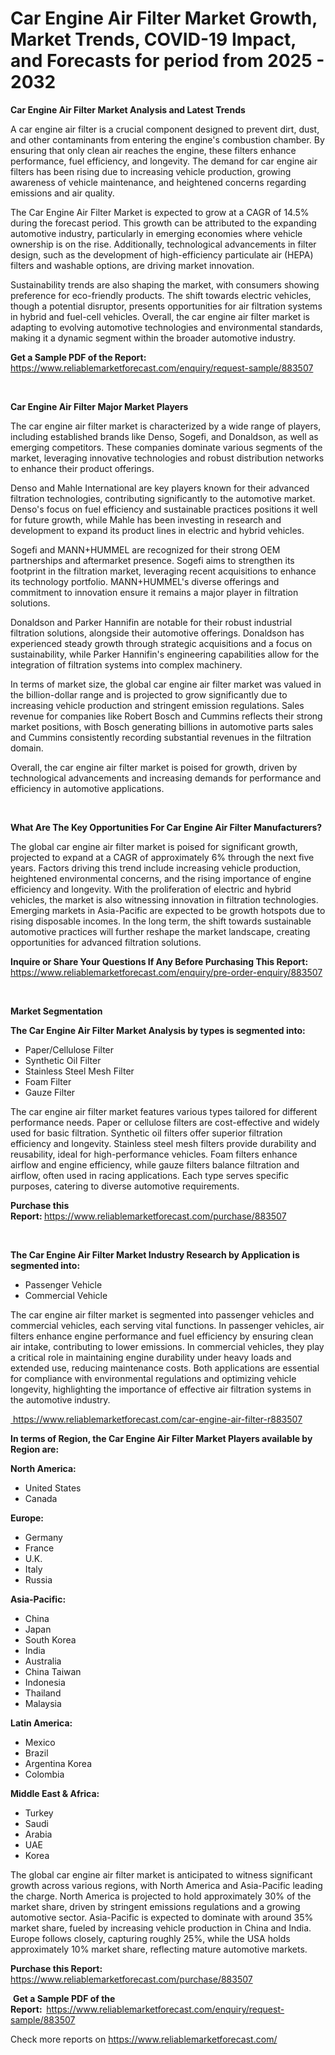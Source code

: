 <p><h1>Car Engine Air Filter Market Growth, Market Trends, COVID-19 Impact, and Forecasts for period from 2025 - 2032</h1></p><p><strong>Car Engine Air Filter Market Analysis and Latest Trends</strong></p>
<p><p>A car engine air filter is a crucial component designed to prevent dirt, dust, and other contaminants from entering the engine's combustion chamber. By ensuring that only clean air reaches the engine, these filters enhance performance, fuel efficiency, and longevity. The demand for car engine air filters has been rising due to increasing vehicle production, growing awareness of vehicle maintenance, and heightened concerns regarding emissions and air quality.</p><p>The Car Engine Air Filter Market is expected to grow at a CAGR of 14.5% during the forecast period. This growth can be attributed to the expanding automotive industry, particularly in emerging economies where vehicle ownership is on the rise. Additionally, technological advancements in filter design, such as the development of high-efficiency particulate air (HEPA) filters and washable options, are driving market innovation. </p><p>Sustainability trends are also shaping the market, with consumers showing preference for eco-friendly products. The shift towards electric vehicles, though a potential disruptor, presents opportunities for air filtration systems in hybrid and fuel-cell vehicles. Overall, the car engine air filter market is adapting to evolving automotive technologies and environmental standards, making it a dynamic segment within the broader automotive industry.</p></p>
<p><strong>Get a Sample PDF of the Report:&nbsp;</strong> <a href="https://www.reliablemarketforecast.com/enquiry/request-sample/883507?utm_campaign=2316&utm_medium=2&utm_source=Github&utm_content=ia&utm_term=30032025&utm_id=car-engine-air-filter">https://www.reliablemarketforecast.com/enquiry/request-sample/883507</a></p>
<p>&nbsp;</p>
<p><strong>Car Engine Air Filter Major Market Players</strong></p>
<p><p>The car engine air filter market is characterized by a wide range of players, including established brands like Denso, Sogefi, and Donaldson, as well as emerging competitors. These companies dominate various segments of the market, leveraging innovative technologies and robust distribution networks to enhance their product offerings.</p><p>Denso and Mahle International are key players known for their advanced filtration technologies, contributing significantly to the automotive market. Denso's focus on fuel efficiency and sustainable practices positions it well for future growth, while Mahle has been investing in research and development to expand its product lines in electric and hybrid vehicles.</p><p>Sogefi and MANN+HUMMEL are recognized for their strong OEM partnerships and aftermarket presence. Sogefi aims to strengthen its footprint in the filtration market, leveraging recent acquisitions to enhance its technology portfolio. MANN+HUMMEL's diverse offerings and commitment to innovation ensure it remains a major player in filtration solutions.</p><p>Donaldson and Parker Hannifin are notable for their robust industrial filtration solutions, alongside their automotive offerings. Donaldson has experienced steady growth through strategic acquisitions and a focus on sustainability, while Parker Hannifin's engineering capabilities allow for the integration of filtration systems into complex machinery.</p><p>In terms of market size, the global car engine air filter market was valued in the billion-dollar range and is projected to grow significantly due to increasing vehicle production and stringent emission regulations. Sales revenue for companies like Robert Bosch and Cummins reflects their strong market positions, with Bosch generating billions in automotive parts sales and Cummins consistently recording substantial revenues in the filtration domain.</p><p>Overall, the car engine air filter market is poised for growth, driven by technological advancements and increasing demands for performance and efficiency in automotive applications.</p></p>
<p>&nbsp;</p>
<p><strong>What Are The Key Opportunities For Car Engine Air Filter Manufacturers?</strong></p>
<p><p>The global car engine air filter market is poised for significant growth, projected to expand at a CAGR of approximately 6% through the next five years. Factors driving this trend include increasing vehicle production, heightened environmental concerns, and the rising importance of engine efficiency and longevity. With the proliferation of electric and hybrid vehicles, the market is also witnessing innovation in filtration technologies. Emerging markets in Asia-Pacific are expected to be growth hotspots due to rising disposable incomes. In the long term, the shift towards sustainable automotive practices will further reshape the market landscape, creating opportunities for advanced filtration solutions.</p></p>
<p><strong>Inquire or Share Your Questions If Any Before Purchasing This Report:</strong> <a href="https://www.reliablemarketforecast.com/enquiry/pre-order-enquiry/883507?utm_campaign=2316&utm_medium=2&utm_source=Github&utm_content=ia&utm_term=30032025&utm_id=car-engine-air-filter">https://www.reliablemarketforecast.com/enquiry/pre-order-enquiry/883507</a></p>
<p>&nbsp;</p>
<p><strong>Market Segmentation</strong></p>
<p><strong>The Car Engine Air Filter Market Analysis by types is segmented into:</strong></p>
<p><ul><li>Paper/Cellulose Filter</li><li>Synthetic Oil Filter</li><li>Stainless Steel Mesh Filter</li><li>Foam Filter</li><li>Gauze Filter</li></ul></p>
<p><p>The car engine air filter market features various types tailored for different performance needs. Paper or cellulose filters are cost-effective and widely used for basic filtration. Synthetic oil filters offer superior filtration efficiency and longevity. Stainless steel mesh filters provide durability and reusability, ideal for high-performance vehicles. Foam filters enhance airflow and engine efficiency, while gauze filters balance filtration and airflow, often used in racing applications. Each type serves specific purposes, catering to diverse automotive requirements.</p></p>
<p><strong>Purchase this Report:&nbsp;</strong><a href="https://www.reliablemarketforecast.com/purchase/883507?utm_campaign=2316&utm_medium=2&utm_source=Github&utm_content=ia&utm_term=30032025&utm_id=car-engine-air-filter">https://www.reliablemarketforecast.com/purchase/883507</a></p>
<p>&nbsp;</p>
<p><strong>The Car Engine Air Filter Market Industry Research by Application is segmented into:</strong></p>
<p><ul><li>Passenger Vehicle</li><li>Commercial Vehicle</li></ul></p>
<p><p>The car engine air filter market is segmented into passenger vehicles and commercial vehicles, each serving vital functions. In passenger vehicles, air filters enhance engine performance and fuel efficiency by ensuring clean air intake, contributing to lower emissions. In commercial vehicles, they play a critical role in maintaining engine durability under heavy loads and extended use, reducing maintenance costs. Both applications are essential for compliance with environmental regulations and optimizing vehicle longevity, highlighting the importance of effective air filtration systems in the automotive industry.</p></p>
<p><a href="https://www.reliablemarketforecast.com/car-engine-air-filter-r883507?utm_campaign=2316&utm_medium=2&utm_source=Github&utm_content=ia&utm_term=30032025&utm_id=car-engine-air-filter">&nbsp;https://www.reliablemarketforecast.com/car-engine-air-filter-r883507</a></p>
<p><strong>In terms of Region, the Car Engine Air Filter Market Players available by Region are:</strong></p>
<p>
    <p> <strong> North America: </strong>
        <ul>
            <li>United States</li>
            <li>Canada</li>
        </ul>
        </p> 
    <p> <strong> Europe: </strong>
        <ul>
            <li>Germany</li>
            <li>France</li>
            <li>U.K.</li>
            <li>Italy</li>
            <li>Russia</li>
        </ul>
        </p> 
    <p> <strong> Asia-Pacific: </strong>
        <ul>
            <li>China</li>
            <li>Japan</li>
            <li>South Korea</li>
            <li>India</li>
            <li>Australia</li>
            <li>China Taiwan</li>
            <li>Indonesia</li>
            <li>Thailand</li>
            <li>Malaysia</li>
        </ul>
        </p> 
    <p> <strong> Latin America: </strong>
        <ul>
            <li>Mexico</li>
            <li>Brazil</li>
            <li>Argentina Korea</li>
            <li>Colombia</li>
        </ul>
        </p> 
    <p> <strong> Middle East & Africa: </strong>
        <ul>
            <li>Turkey</li>
            <li>Saudi</li>
            <li>Arabia</li>
            <li>UAE</li>
            <li>Korea</li>
        </ul>
    </p>
    </p>
<p><p>The global car engine air filter market is anticipated to witness significant growth across various regions, with North America and Asia-Pacific leading the charge. North America is projected to hold approximately 30% of the market share, driven by stringent emissions regulations and a growing automotive sector. Asia-Pacific is expected to dominate with around 35% market share, fueled by increasing vehicle production in China and India. Europe follows closely, capturing roughly 25%, while the USA holds approximately 10% market share, reflecting mature automotive markets.</p></p>
<p><strong>Purchase this Report: </strong><a href="https://www.reliablemarketforecast.com/purchase/883507?utm_campaign=2316&utm_medium=2&utm_source=Github&utm_content=ia&utm_term=30032025&utm_id=car-engine-air-filter">https://www.reliablemarketforecast.com/purchase/883507</a></p>
<p>&nbsp;<strong>Get a Sample PDF of the Report:&nbsp;&nbsp;</strong><a href="https://www.reliablemarketforecast.com/enquiry/request-sample/883507?utm_campaign=2316&utm_medium=2&utm_source=Github&utm_content=ia&utm_term=30032025&utm_id=car-engine-air-filter">https://www.reliablemarketforecast.com/enquiry/request-sample/883507</a></p>
<p><strong></strong></p>
<p>Check more reports on <a href="https://www.reliablemarketforecast.com/?utm_campaign=2316&utm_medium=2&utm_source=Github&utm_content=ia&utm_term=30032025&utm_id=car-engine-air-filter">https://www.reliablemarketforecast.com/</a></p>